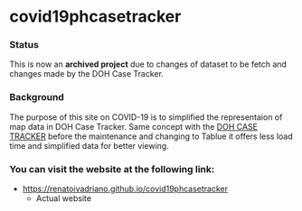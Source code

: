 # covid19phcasetracker

### Status
This is now an **archived project** due to changes of dataset to be fetch and changes made by the DOH Case Tracker. 

### Background
The purpose of this site on COVID-19 is to simplified the representaion of map data in DOH Case Tracker. Same concept with the [DOH CASE TRACKER](https://ncovtracker.doh.gov.ph/) before the maintenance and changing to Tablue it offers less load time and simplified data for better viewing. 

### You can visit the website at the following link:
* https://renatoivadriano.github.io/covid19phcasetracker
	* Actual website